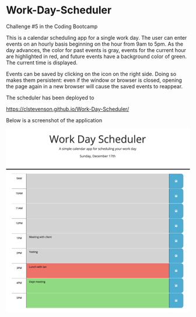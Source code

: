 # Work-Day-Scheduler
Challenge #5 in the Coding Bootcamp

This is a calendar scheduling app for a single work day. The user can enter events on an hourly basis beginning on the hour from 9am to 5pm. As the day advances, the color for past events is gray, events for the current hour are highlighted in red, and future events have a background color of green. The current time is displayed.

Events can be saved by clicking on the icon on the right side. Doing so makes them persistent: even if the window or browser is closed, opening the page again in a new browser will cause the saved events to reappear.

The scheduler has been deployed to

<https://clstevenson.github.io/Work-Day-Scheduler/>

Below is a screenshot of the application

![work day scheduler](assets/images/WorkdaySchedulerScreenshot.png)
